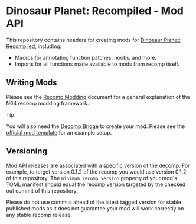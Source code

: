 # Dinosaur Planet: Recompiled - Mod API
This repository contains headers for creating mods for [Dinosaur Planet: Recompiled](https://github.com/Francessco121/dino-recomp), including:

- Macros for annotating function patches, hooks, and more.
- Imports for all functions made available to mods from recomp itself.

## Writing Mods
Please see the [Recomp Modding](https://hackmd.io/fMDiGEJ9TBSjomuZZOgzNg) document for a general explanation of the N64 recomp modding framework.

> [!TIP]
> You will also need the [Decomp Bridge](https://github.com/Francessco121/dino-recomp-decomp-bridge) to create your mod. Please see the [official mod template](https://github.com/Francessco121/dino-recomp-mod-template) for an example setup.

## Versioning
Mod API releases are associated with a specific version of the decomp. For example, to target version 0.1.2 of the recomp you would use version 0.1.2 of this repository. The `minimum_recomp_version` property of your mod's TOML manifest should equal the recomp version targeted by the checked out commit of this repository.

Please do not use commits ahead of the latest tagged version for stable published mods as it does not guarantee your mod will work correctly on any stable recomp release.
